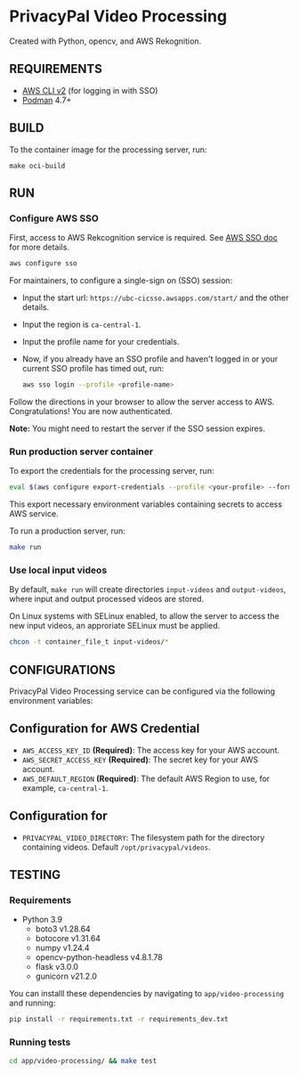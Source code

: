 # PrivacyPal Video Processing

Created with Python, opencv, and AWS Rekognition.

## REQUIREMENTS

- [AWS CLI v2](https://docs.aws.amazon.com/cli/latest/userguide/getting-started-install.html) (for logging in with SSO)
- [Podman](https://podman.io/docs/installation) 4.7+


## BUILD

To the container image for the processing server, run:

```
make oci-build
```

## RUN

### Configure AWS SSO

First, access to AWS Rekcognition service is required. See [AWS SSO doc](https://docs.aws.amazon.com/cli/latest/userguide/sso-configure-profile-token.html) for more details.

```bash
aws configure sso
```

For maintainers, to configure a single-sign on (SSO) session:
- Input the start url: `https://ubc-cicsso.awsapps.com/start/` and the other details.
- Input the region is `ca-central-1`.
- Input the profile name for your credentials.
- Now, if you already have an SSO profile and haven't logged in or your current SSO profile has timed out, run:

    ```bash
    aws sso login --profile <profile-name>
    ```

Follow the directions in your browser to allow the server access to AWS. Congratulations! You are now authenticated.

**Note:** You might need to restart the server if the SSO session expires.


### Run production server container

To export the credentials for the processing server, run:

```bash
eval $(aws configure export-credentials --profile <your-profile> --format env)
```

This export necessary environment variables containing secrets to access AWS service.

To run a production server, run:

```bash
make run
```

### Use local input videos

By default, `make run` will create directories `input-videos` and `output-videos`, where input and output processed videos are stored.

On Linux systems with SELinux enabled, to allow the server to access the new input videos, an approriate SELinux must be applied.

```bash
chcon -t container_file_t input-videos/*
```

## CONFIGURATIONS

PrivacyPal Video Processing service can be configured via the following environment variables:

## Configuration for AWS Credential

- `AWS_ACCESS_KEY_ID` **(Required)**: The access key for your AWS account.
- `AWS_SECRET_ACCESS_KEY` **(Required)**: The secret key for your AWS account.
- `AWS_DEFAULT_REGION` **(Required)**: The default AWS Region to use, for example, `ca-central-1`.

## Configuration for 

- `PRIVACYPAL_VIDEO_DIRECTORY`: The filesystem path for the directory containing videos. Default `/opt/privacypal/videos`.

## TESTING

### Requirements
 - Python 3.9
    - boto3 v1.28.64
    - botocore v1.31.64
    - numpy v1.24.4
    - opencv-python-headless v4.8.1.78
    - flask v3.0.0
    - gunicorn v21.2.0

You can installl these dependencies by navigating to `app/video-processing` and running:

```bash
pip install -r requirements.txt -r requirements_dev.txt
```

### Running tests

```bash
cd app/video-processing/ && make test
```
